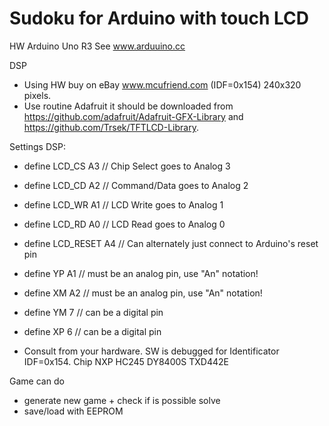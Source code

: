 # Sudoku for Arduino with touch LCD

HW Arduino Uno R3
See www.arduuino.cc

DSP
- Using HW buy on eBay www.mcufriend.com (IDF=0x154) 240x320 pixels.
- Use routine Adafruit it should be downloaded from https://github.com/adafruit/Adafruit-GFX-Library and https://github.com/Trsek/TFTLCD-Library.

Settings DSP:
- define LCD_CS A3    // Chip Select goes to Analog 3
- define LCD_CD A2    // Command/Data goes to Analog 2
- define LCD_WR A1    // LCD Write goes to Analog 1
- define LCD_RD A0    // LCD Read goes to Analog 0
- define LCD_RESET A4 // Can alternately just connect to Arduino's reset pin
- define YP A1  // must be an analog pin, use "An" notation!
- define XM A2  // must be an analog pin, use "An" notation!
- define YM 7   // can be a digital pin
- define XP 6   // can be a digital pin

- Consult from your hardware. SW is debugged for Identificator IDF=0x154. Chip NXP HC245 DY8400S TXD442E

Game can do
- generate new game + check if is possible solve
- save/load with EEPROM

